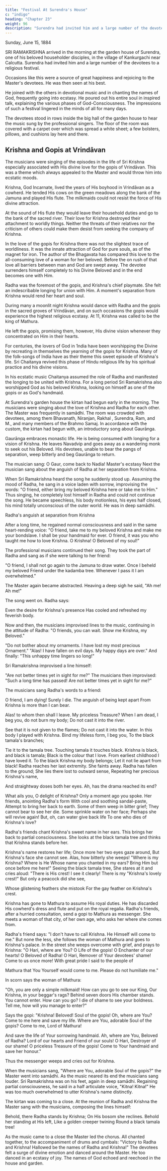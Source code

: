 ```yaml
---
title: "Festival At Surendra's House"
c: "indigo"
heading: "Chapter 23"
weight: 96
description: "Surendra had invited him and a large number of the devotees to a religious festival"
---
```




Sunday, June 15, 1884

SRI RAMAKRISHNA arrived in the morning at the garden house of Surendra, one of his beloved householder disciples, in the village of Kankurgachi near Calcutta. Surendra had invited him and a large number of the devotees to a religious festival.

Occasions like this were a source of great happiness and rejoicing to the Master's devotees. He was then seen at his best. 

He joined with the others in devotional music and in chanting the names of God, frequently going into ecstasy. He poured out his entire soul in inspired talk, explaining the various phases of God-Consciousness. The impressions of such a festival lingered in the minds of all for many days.

The devotees stood in rows inside the big hall of the garden house to hear the music sung by the professional singers. The floor of the room was covered with a carpet over which was spread a white sheet; a few bolsters, pillows, and cushions lay here and there.



## Krishna and Gopis at Vrindāvan

The musicians were singing of the episodes in the life of Sri Krishna especially associated with His divine love for the gopis of Vrindāvan. This was a theme which always appealed to the Master and would throw him into ecstatic moods.

Krishna, God Incarnate, lived the years of His boyhood in Vrindāvan as a cowherd. He tended His cows on the green meadows along the bank of the Jamuna and played His flute. The milkmaids could not resist the force of His divine attraction. 

At the sound of His flute they would leave their household duties and go to the bank of the sacred river.
Their love for Krishna destroyed their attachment to worldly things. Neither the threats
of their relatives nor the criticism of others could make them desist from seeking the
company of Krishna. 

In the love of the gopis for Krishna there was not the slightest trace of worldliness. It was the innate attraction of God for pure souls, as of the magnet for
iron. The author of the Bhagavata has compared this love to the all-consuming love of a woman for her beloved. Before the on rush of that love all barriers between man and God are swept away. The devotee surrenders himself completely to his Divine Beloved and in the end becomes one with Him.

Radha was the foremost of the gopis, and Krishna's chief playmate. She felt an indescribable longing for union with Him. A moment's separation from Krishna would
rend her heart and soul. 

During many a moonlit night Krishna would dance with Radha and the gopis in the sacred groves of Vrindāvan, and on such occasions the gopis would experience the highest religious ecstasy. At 11, Krishna was called to be the king of Mathura.

He left the gopis, promising them, however, His divine vision whenever they concentrated on Him in their hearts.

For centuries, the lovers of God in 1ndia have been worshipping the Divine by recreating in themselves the yearning of the gopis for Krishna. Many of the folk-songs of India have as their theme this sweet episode of Krishna's life. Sri Chaitanya revived this phase of Hindu religious life by his spiritual practice and his divine visions. 

In his ecstatic music Chaitanya assumed the role of Radha and manifested the longing to be united with Krishna. For a long period Sri Ramakrishna also worshipped God as his beloved Krishna, looking on himself as one of the gopis or as God's handmaid.

At Surendra's garden house the kirtan had begun early in the morning. The musicians were singing about the love of Krishna and Radha for each other. The Master was
frequently in samādhi. The room was crowded with devotees, among them Bhavanath, Niranjan, Rakhal , Surendra, Ram, and M., and many members of the Brahmo Samaj.
In accordance with the custom, the kirtan had begun with, an introductory song about Gaurānga.

Gaurānga embraces monastic life. He is being consumed with longing for a vision of Krishna. He leaves Navadvip and goes away as a wandering monk to seek out his
Beloved. His devotees, unable to bear the pangs of separation, weep bitterly and beg Gaurānga to return.

The musician sang:
O Gaur, come back to Nadia!
Master's ecstasy
Next the musician sang about the anguish of Radha at her separation from Krishna.

When Sri Ramakrishna heard the song he suddenly stood up. Assuming the mood of Radha, he sang in a voice laden with sorrow, improvising the words: "O friend, either bring my beloved Krishna here or take me to Him." Thus singing, he completely lost himself in Radha and could not continue the song. He became speechless, his body motionless, his eyes half closed, his mind totally unconscious of the outer world. He was in deep samādhi.

Radha's anguish at separation from Krishna

After a long time, he regained normal consciousness and said in the same heart-rending voice: "O friend, take me to my beloved Krishna and make me your bondslave. I shall be your handmaid for ever. O friend, it was you who taught me how to love Krishna. O Krishna! O Beloved of my soul!"

The professional musicians continued their song. They took the part of Radha and sang as if she were talking to her friend: 

"O friend, I shall not go again to the Jamuna to draw water. Once I beheld my beloved Friend under the kadamba tree. Whenever I pass it I am overwhelmed."

The Master again became abstracted. Heaving a deep sigh he said, "Ah me! Ah me!"

The song went on. Radha says:

Even the desire for Krishna's presence
Has cooled and refreshed my feverish body.

Now and then, the musicians improvised lines to the music, continuing in the attitude of Radha: "O friends, you can wait. Show me Krishna, my Beloved."

"Do not bother about my ornaments. I have lost my most precious Ornament."
"Alas! I have fallen on evil days. My happy days are over." And finally: "This unhappy time lingers so long!" 

Sri Ramakrishna improvised a line himself: 

"Are not better times yet in sight for me?" The musicians then improvised: "Such a long time has passed! Are not better times yet in sight for me?"

The musicians sang Radha's words to a friend:

O friend, I am dying! Surely I die.
The anguish of being kept apart
From Krishna is more than I can bear.

Alas! to whom then shall I leave.
My priceless Treasure? When I am dead,
I beg you, do not burn my body;
Do not cast it into the river.

See that it is not given to the flames;
Do not cast it into the water.
In this body I played with Krishna.
Bind my lifeless form, I beg you,
To the black tamala's branches;

Tie it to the tamala tree.
Touching tamala it touches black.
Krishna is black, and black is tamala;
Black is the colour that I love.
From earliest childhood I have loved it.
To the black Krishna my body belongs;
Let it not lie apart from black!
Radha reaches her last extremity. She faints away.
Radha has fallen to the ground;
She lies there lost to outward sense,
Repeating her precious Krishna's name,

And straightway doses both her eyes.
Ah, has the drama reached its end?

What ails you, O delight of Krishna?
Only a moment ago you spoke.
Her friends, anointing Radha's form
With cool and soothing sandal-paste,
Attempt to bring her back to earth.
Some of them weep in bitter grief;
They cannot bear to see her die.
Some sprinkle water on her face;
Perhaps she will revive again!
But, oh, can water give back life
To one who dies of Krishna's love?

Radha's friends chant Krishna's sweet name in her ears. This brings her back to partial consciousness. She looks at the black tamala tree and thinks that Krishna stands before her.

Krishna's name restores her life;
Once more her two eyes gaze around,
But Krishna's face she cannot see.
Alas, how bitterly she weeps!
"Where is my Krishna? Where is He
Whose name you chanted in my ears?
Bring Him but once before me here!"
Seeing the black tamala tree,
She stares at it and cries aloud:
"There is His crest! I see it clearly!
There is my "Krishna's lovely crest!"
But only a peacock did she see,

Whose glistening feathers she mistook
For the gay feather on Krishna's crest.

Krishna has gone to Mathura to assume His royal duties. He has discarded His cowherd's dress and flute and put on the royal regalia. Radha's friends, after a hurried consultation, send a gopi to Mathura as messenger. She meets a woman of that city, of her own age, who asks her where she comes from.

Radha's friend says: "I don't have to call Krishna. He Himself will come to me." But none the less, she follows the woman of Mathura and goes to Krishna's palace. In the street she weeps overcome with grief, and prays to Krishna: "O Hari, where are You? O Life of the gopis! O Enchanter of our hearts! O Beloved of Radha! O Hari, Remover of Your devotees' shame! Come to us once more! With great pride I said to the people of

Mathura that You Yourself would come to me. Please do not humiliate me."

In scorn says the woman of Mathura:

"Oh, you are only a simple milkmaid!
How can you go to see our King,
Our Krishna, in your beggar's rags?
Behind seven doors His chamber stands.
You cannot enter. How can you go?
I die of shame to see your boldness.
Tell me, how will you manage to enter?"

Says the gopi:
"Krishna! Beloved!
Soul of the gopis! Oh, where are You?
Come to me here and save my life.
Where are You, adorable Soul of the gopis?
Come to me, Lord of Mathura!

And save the life of Your sorrowing handmaid.
Ah, where are You, Beloved of Radha?
Lord of our hearts and Friend of our souls!
O Hari, Destroyer of our shame!
O priceless Treasure of the gopis!
Come to Your handmaid and save her honour."

Thus the messenger weeps and cries out for Krishna. 

When the musicians sang, "Where are You, adorable Soul of the gopis?" the Master went into samādhi. As the music neared its end the musicians sang louder. Sri Ramakrishna was on his feet, again in deep samādhi. Regaining partial consciousness, he said in a half articulate voice, "Kitna! Kitna!" He was too much overwhelmed to utter Krishna's name distinctly.

The kirtan was coming to a close. At the reunion of Radha and Krishna the Master sang with the musicians, composing the lines himself:

Behold, there Radha stands by Krishna;
On His bosom she reclines.
Behold her standing at His left,
Like a golden creeper twining
Round a black tamala tree!

As the music came to a close the Master led the chorus. All chanted together, to the accompaniment of drums and cymbals: "Victory to Radha and Krishna! Hallowed be the names of Radha and Krishna!" The devotees felt a surge of divine emotion and danced around the Master. He too danced in an ecstasy of joy. The names of God echoed and reechoed in the house and garden.


